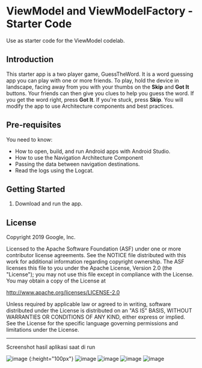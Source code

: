 ViewModel and ViewModelFactory - Starter Code
==================================

Use as starter code for the ViewModel codelab.

Introduction
------------

This starter app is a two player game, GuessTheWord. It is a word guessing app you can play with one or more friends. To play, hold the device in landscape, facing away from you with your thumbs on the **Skip** and **Got It** buttons. Your friends can then give you clues to help you guess the word. If you get the word right, press **Got It**. If you're stuck, press **Skip**.
You will modify the app to use Architecture components and best practices.

Pre-requisites
--------------

You need to know:
- How to open, build, and run Android apps with Android Studio.
- How to use the Navigation Architecture Component
- Passing the data between navigation destinations.
- Read the logs using the Logcat.


Getting Started
---------------

1. Download and run the app.

License
-------

Copyright 2019 Google, Inc.

Licensed to the Apache Software Foundation (ASF) under one or more contributor
license agreements.  See the NOTICE file distributed with this work for
additional information regarding copyright ownership.  The ASF licenses this
file to you under the Apache License, Version 2.0 (the "License"); you may not
use this file except in compliance with the License.  You may obtain a copy of
the License at

  http://www.apache.org/licenses/LICENSE-2.0

Unless required by applicable law or agreed to in writing, software
distributed under the License is distributed on an "AS IS" BASIS, WITHOUT
WARRANTIES OR CONDITIONS OF ANY KIND, either express or implied.  See the
License for the specific language governing permissions and limitations under
the License.

---------------------------------------------------------------------------------
Screenshot hasil aplikasi saat di run

![image](https://user-images.githubusercontent.com/67674667/141723984-2830f02e-dedb-4198-9a08-c557c8fe63ea.png) {:height="100px"} ![image](https://user-images.githubusercontent.com/67674667/141723999-e9740649-9239-4c6f-a5b3-04db68e7597f.png) ![image](https://user-images.githubusercontent.com/67674667/141724010-7f1f3dc0-e807-422b-b376-e5d88c3183c8.png) ![image](https://user-images.githubusercontent.com/67674667/141724024-7df19d3f-5845-444a-8fc4-7bb9aba2a4bd.png) ![image](https://user-images.githubusercontent.com/67674667/141724029-4af9ab10-8df3-4f9f-aaff-77d0c432b757.png)
